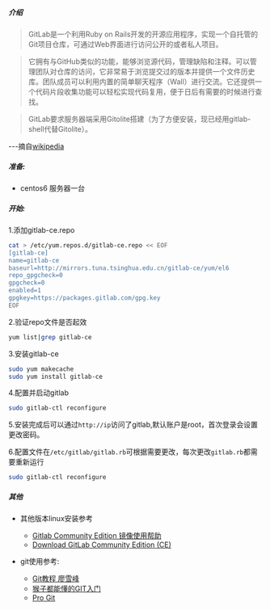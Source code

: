 ##### 介绍

>GitLab是一个利用Ruby on Rails开发的开源应用程序，实现一个自托管的Git项目仓库，可通过Web界面进行访问公开的或者私人项目。

>它拥有与GitHub类似的功能，能够浏览源代码，管理缺陷和注释。可以管理团队对仓库的访问，它非常易于浏览提交过的版本并提供一个文件历史库。团队成员可以利用内置的简单聊天程序（Wall）进行交流。它还提供一个代码片段收集功能可以轻松实现代码复用，便于日后有需要的时候进行查找。

>GitLab要求服务器端采用Gitolite搭建（为了方便安装，现已经用gitlab-shell代替Gitolite）。

---摘自[wikipedia](https://zh.wikipedia.org/wiki/Gitlab)


##### 准备: 

* centos6 服务器一台

##### 开始: 
1.添加gitlab-ce.repo

```bash 
cat > /etc/yum.repos.d/gitlab-ce.repo << EOF
[gitlab-ce]
name=gitlab-ce
baseurl=http://mirrors.tuna.tsinghua.edu.cn/gitlab-ce/yum/el6
repo_gpgcheck=0
gpgcheck=0
enabled=1
gpgkey=https://packages.gitlab.com/gpg.key
EOF
```

2.验证repo文件是否起效
```bash
yum list|grep gitlab-ce
```

3.安装gitlab-ce
```bash
sudo yum makecache
sudo yum install gitlab-ce
```

4.配置并启动gitlab

```bash
sudo gitlab-ctl reconfigure
```

5.安装完成后可以通过`http://ip`访问了gitlab,默认账户是root，首次登录会设置更改密码。

6.配置文件在`/etc/gitlab/gitlab.rb`可根据需要更改，每次更改`gitlab.rb`都需要重新运行
```bash
sudo gitlab-ctl reconfigure
```

##### 其他
* 其他版本linux安装参考
    - [Gitlab Community Edition 镜像使用帮助](https://mirror.tuna.tsinghua.edu.cn/help/gitlab-ce/)
    - [Download GitLab Community Edition (CE)](https://about.gitlab.com/downloads/#centos6)

* git使用参考:
    - [Git教程 廖雪峰](http://www.liaoxuefeng.com/wiki/0013739516305929606dd18361248578c67b8067c8c017b000)
    - [猴子都能懂的GIT入门](http://backlogtool.com/git-guide/cn/intro/intro1_1.html)
    - [Pro Git](https://git-scm.com/book/zh/v2)